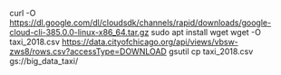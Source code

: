 curl -O https://dl.google.com/dl/cloudsdk/channels/rapid/downloads/google-cloud-cli-385.0.0-linux-x86_64.tar.gz
sudo apt install wget
wget -O taxi_2018.csv https://data.cityofchicago.org/api/views/vbsw-zws8/rows.csv?accessType=DOWNLOAD
gsutil cp taxi_2018.csv gs://big_data_taxi/